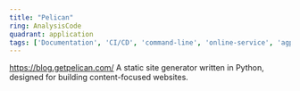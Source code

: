 ```yaml
---
title: "Pelican"
ring: AnalysisCode
quadrant: application
tags: ['Documentation', 'CI/CD', 'command-line', 'online-service', 'agpl-3.0.html']
---
```

https://blog.getpelican.com/
A static site generator written in Python, designed for building content-focused websites.
